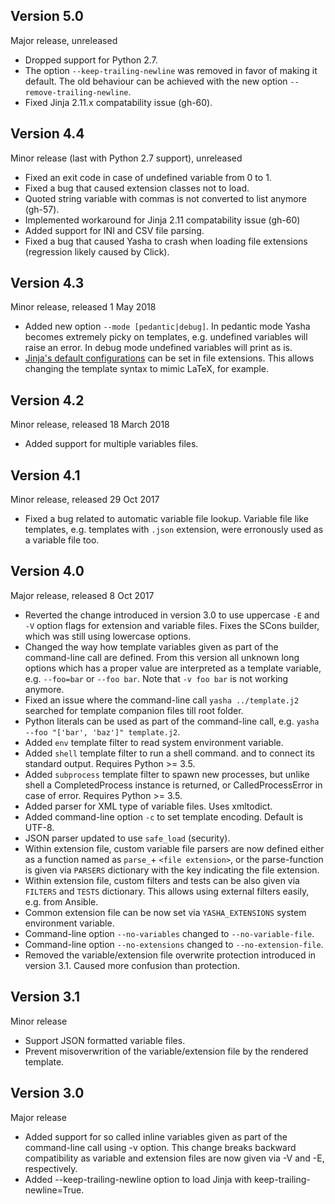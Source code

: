 Version 5.0
-----------

Major release, unreleased

- Dropped support for Python 2.7.
- The option `--keep-trailing-newline` was removed in favor of making
  it default. The old behaviour can be achieved with the new option
  `--remove-trailing-newline`.
- Fixed Jinja 2.11.x compatability issue (gh-60).

Version 4.4
-----------

Minor release (last with Python 2.7 support), unreleased

- Fixed an exit code in case of undefined variable from 0 to 1.
- Fixed a bug that caused extension classes not to load.
- Quoted string variable with commas is not converted to list anymore (gh-57).
- Implemented workaround for Jinja 2.11 compatability issue (gh-60)
- Added support for INI and CSV file parsing.
- Fixed a bug that caused Yasha to crash when loading file extensions
  (regression likely caused by Click).

Version 4.3
-----------

Minor release, released 1 May 2018

- Added new option `--mode [pedantic|debug]`. In pedantic mode Yasha
  becomes extremely picky on templates, e.g. undefined variables will
  raise an error. In debug mode undefined variables will print as is.
- [Jinja's default configurations](https://github.com/pallets/jinja/blob/master/jinja2/defaults.py)
  can be set in file extensions. This allows changing the template
  syntax to mimic LaTeX, for example.

Version 4.2
-----------

Minor release, released 18 March 2018

- Added support for multiple variables files.

Version 4.1
-----------

Minor release, released 29 Oct 2017

- Fixed a bug related to automatic variable file lookup. Variable
  file like templates, e.g. templates with `.json` extension, were
  erronously used as a variable file too.

Version 4.0
-----------

Major release, released 8 Oct 2017

- Reverted the change introduced in version 3.0 to use uppercase `-E`
  and `-V` option flags for extension and variable files. Fixes
  the SCons builder, which was still using lowercase options.
- Changed the way how template variables given as part of the
  command-line call are defined. From this version all unknown long
  options which has a proper value are interpreted as a template
  variable, e.g. `--foo=bar` or `--foo bar`. Note that `-v foo bar` is
  not working anymore.
- Fixed an issue where the command-line call `yasha ../template.j2`
  searched for template companion files till root folder.
- Python literals can be used as part of the command-line call,
  e.g. `yasha --foo "['bar', 'baz']" template.j2`.
- Added `env` template filter to read system environment variable.
- Added `shell` template filter to run a shell command. and to connect
  its standard output. Requires Python >= 3.5.
- Added `subprocess` template filter to spawn new processes, but unlike
  shell a CompletedProcess instance is returned, or CalledProcessError
  in case of error. Requires Python >= 3.5.
- Added parser for XML type of variable files. Uses xmltodict.
- Added command-line option `-c` to set template encoding. Default is UTF-8.
- JSON parser updated to use `safe_load` (security).
- Within extension file, custom variable file parsers are now defined
  either as a function named as `parse_`+ `<file extension>`, or the
  parse-function is given via `PARSERS` dictionary with the key indicating
  the file extension.
- Within extension file, custom filters and tests can be also given
  via `FILTERS` and `TESTS` dictionary. This allows using external
  filters easily, e.g. from Ansible.
- Common extension file can be now set via `YASHA_EXTENSIONS` system
  environment variable.
- Command-line option `--no-variables` changed to `--no-variable-file`.
- Command-line option `--no-extensions` changed to `--no-extension-file`.
- Removed the variable/extension file overwrite protection introduced
  in version 3.1. Caused more confusion than protection.


Version 3.1
-----------

Minor release

- Support JSON formatted variable files.
- Prevent misoverwrition of the variable/extension file by the
  rendered template.


Version 3.0
-----------

Major release

- Added support for so called inline variables given as part of the
  command-line call using -v option. This change breaks backward
  compatibility as variable and extension files are now given via
  -V and -E, respectively.
- Added --keep-trailing-newline option to load Jinja with
  keep-trailing-newline=True.
